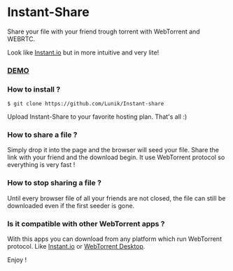 # Instant-Share
Share your file with your friend trough torrent with WebTorrent and WEBRTC.

Look like [Instant.io](http://instant.io) but in more intuitive and very lite!

### [DEMO](http://fs.lunik.xyz)

### How to install ?

  `$ git clone https://github.com/Lunik/Instant-share`  

Upload Instant-Share to your favorite hosting plan.
That's all :)

### How to share a file ?
Simply drop it into the page and the browser will seed your file. Share the link with your friend and the download begin.
It use WebTorrent protocol so everything is very fast !

### How to stop sharing a file ?
Until every browser file of all your friends are not closed, the file can still be downloaded even if the first seeder is gone.

### Is it compatible with other WebTorrent apps ?
With this apps you can download from any platform which run WebTorrent protocol. Like [Instant.io](http://instant.io) or [WebTorrent Desktop](https://webtorrent.io/desktop).

Enjoy !
